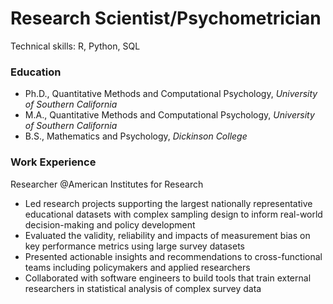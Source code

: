 # Research Scientist/Psychometrician
Technical skills: R, Python, SQL

### Education
- Ph.D., Quantitative Methods and Computational Psychology,  *University of Southern California*
- M.A., Quantitative Methods and Computational Psychology, *University of Southern California*
- B.S., Mathematics and Psychology,  *Dickinson College*

### Work Experience
Researcher @American Institutes for Research

- Led research projects supporting the largest nationally representative educational datasets with complex sampling design to inform real-world decision-making and policy development
- Evaluated the validity, reliability and impacts of measurement bias on key performance metrics using large survey datasets
- Presented actionable insights and recommendations to cross-functional teams including policymakers and applied researchers
- Collaborated with software engineers to build tools that train external researchers in statistical analysis of complex survey data
